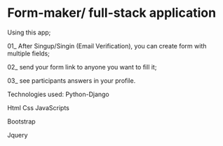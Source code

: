 # Form-maker/ full-stack application

Using this app;

01_ After Singup/Singin (Email Verification), you can create form with multiple fields;

02_ send your form link to anyone you want to fill it;

03_ see participants answers in your profile.


Technologies used:
Python-Django

Html Css JavaScripts

Bootstrap

Jquery
